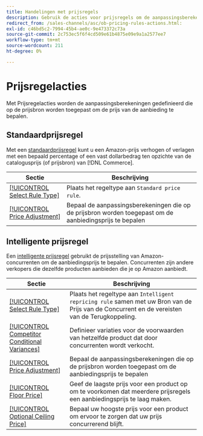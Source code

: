 ```yaml
---
title: Handelingen met prijsregels
description: Gebruik de acties voor prijsregels om de aanpassingsberekeningen te definiëren die op de prijsbron worden toegepast om de Amazon-prijs voor de aanbieding te bepalen.
redirect_from: /sales-channels/asc/ob-pricing-rules-actions.html: 
exl-id: c46bd5c2-7994-45b4-ae0c-9e473372c73a
source-git-commit: 2c753ec5f6f4cd509e61b4875e09e9a1a2577ee7
workflow-type: tm+mt
source-wordcount: 211
ht-degree: 0%

---
```


# Prijsregelacties

Met Prijsregelacties worden de aanpassingsberekeningen gedefinieerd die op de prijsbron worden toegepast om de prijs van de aanbieding te bepalen.

## Standaardprijsregel

Met een [standaardprijsregel](./standard-price-rules.md) kunt u een Amazon-prijs verhogen of verlagen met een bepaald percentage of een vast dollarbedrag ten opzichte van de catalogusprijs (of prijsbron) van [!DNL Commerce].

| Sectie | Beschrijving |
|--- |--- |
| [[!UICONTROL Select Rule Type]](./standard-price-rules.md) | Plaats het regeltype aan `Standard price rule`. |
| [[!UICONTROL Price Adjustment]](./standard-price-rules.md) | Bepaal de aanpassingsberekeningen die op de prijsbron worden toegepast om de aanbiedingsprijs te bepalen |

## Intelligente prijsregel

Een [intelligente prijsregel](./intelligent-repricing-rules.md) gebruikt de prijsstelling van Amazon-concurrenten om de aanbiedingsprijs te bepalen. Concurrenten zijn andere verkopers die dezelfde producten aanbieden die je op Amazon aanbiedt.

| Sectie | Beschrijving |
|--- |--- |
| [[!UICONTROL Select Rule Type]](./intelligent-repricing-rules.md) | Plaats het regeltype aan `Intelligent repricing rule` samen met uw Bron van de Prijs van de Concurrent en de vereisten van de Terugkoppeling. |
| [[!UICONTROL Competitor Conditional Variances]](./competitor-conditional-variances.md) | Definieer variaties voor de voorwaarden van hetzelfde product dat door concurrenten wordt verkocht. |
| [[!UICONTROL Price Adjustment]](./price-adjustment.md) | Bepaal de aanpassingsberekeningen die op de prijsbron worden toegepast om de aanbiedingsprijs te bepalen |
| [[!UICONTROL Floor Price]](./floor-price.md) | Geef de laagste prijs voor een product op om te voorkomen dat meerdere prijsregels een aanbiedingsprijs te laag maken. |
| [[!UICONTROL Optional Ceiling Price]](./optional-ceiling-price.md) | Bepaal uw hoogste prijs voor een product om ervoor te zorgen dat uw prijs concurrerend blijft. |
